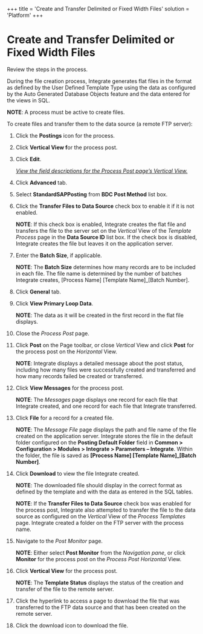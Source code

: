 +++
title = 'Create and Transfer Delimited or Fixed Width Files'
solution = 'Platform'
+++

# Create and Transfer Delimited or Fixed Width Files

<span id="Post Data Using UDF or Fixed Width Steps" class="popUpLink">Review
the steps in the process. </span>

During the file creation process, Integrate generates flat files in the
format as defined by the User Defined Template Type using the data as
configured by the Auto Generated Database Objects feature and the data
entered for the views in SQL.

**NOTE**: A process must be active to create files.

To create files and transfer them to the data source (a remote FTP
server):

1.  Click the **Postings** icon for the process.

2.  Click **Vertical View f**or the process post.

3.  Click **Edit**.
    
    *[View the field descriptions for the Process Post page’s Vertical
    View.](../Page_Desc/Process_Post_H.htm#Process_Post_V_All_Tabs)*

4.  Click **Advanced** tab.

5.  Select <span style="font-weight: bold;">StandardSAPPosting</span>
    from <span style="font-weight: bold;">BDC Post Method</span> list
    box.

6.  Click the **Transfer Files to Data Source** check box to enable it
    if it is not enabled.
    
    **NOTE**: If this check box is enabled, Integrate creates the flat
    file and transfers the file to the server set on the *Vertical* View
    of the *Template Process* page in the **Data Source ID** list box.
    If the check box is disabled, Integrate creates the file but leaves
    it on the application server. 

7.  Enter the **Batch Size**, if applicable.
    
    **NOTE**: The **Batch Size** determines how many records are to be
    included in each file. The file name is determined by the number of
    batches Integrate creates, \[Process Name\] \[Template
    Name\]\_\[Batch Number\].

8.  Click **General** tab.

9.  Click <span style="font-weight: bold;">View Primary Loop
    Data</span>.
    
    **NOTE**: The data as it will be created in the first record in the
    flat file displays.

10. Close the *Process Post* page.

11. Click **Post** on the Page toolbar, or close *Vertical* View and
    click **Post** for the process post on the *Horizontal* View.
    
    **NOTE**: Integrate displays a detailed message about the post
    status, including how many files were successfully created and
    transferred and how many records failed be created or transferred.

12. Click **View Messages** for the process post.
    
    **NOTE**: The *Messages* page displays one record for each file that
    Integrate created, and one record for each file that Integrate
    transferred.

13. Click **File** for a record for a created file.
    
    **NOTE**: The *Message File* page displays the path and file name of
    the file created on the application server. Integrate stores the
    file in the default folder configured on the **Posting Default
    Folder** field in **Common \> Configuration \> Modules \> Integrate
    \> Parameters – Integrate**. Within the folder, the file is saved as
    **\[Process Name\] \[Template Name\]\_\[Batch Number\]**.

14. Click **Download** to view the file Integrate created.
    
    **NOTE**: The downloaded file should display in the correct format
    as defined by the template and with the data as entered in the SQL
    tables. 
    
    **NOTE**: If the **Transfer Files to Data Source** check box was
    enabled for the process post, Integrate also attempted to transfer
    the file to the data source as configured on the *Vertical* View of
    the *Process Templates* page. Integrate created a folder on the FTP
    server with the process name.

15. Navigate to the *Post Monitor* page.
    
    **NOTE**: Either select **Post Monitor** from the *Navigation pane*,
    or click **Monitor** for the process post on the *Process Post
    Horizontal* View.

16. Click **Vertical View** for the process post.
    
    **NOTE**: The **Template Status** displays the status of the
    creation and transfer of the file to the remote server.

17. Click the hyperlink to access a page to download the file that was
    transferred to the FTP data source and that has been created on the
    remote server.

18. Click the download icon to download the file.
